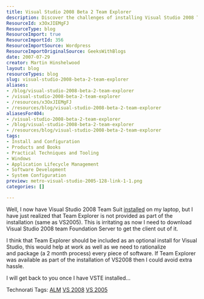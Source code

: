 ```yaml
---
title: Visual Studio 2008 Beta 2 Team Explorer
description: Discover the challenges of installing Visual Studio 2008 Team Explorer and why it should be included in the setup for a smoother development experience.
ResourceId: x3OxJIEMgFJ
ResourceType: blog
ResourceImport: true
ResourceImportId: 356
ResourceImportSource: Wordpress
ResourceImportOriginalSource: GeeksWithBlogs
date: 2007-07-29
creator: Martin Hinshelwood
layout: blog
resourceTypes: blog
slug: visual-studio-2008-beta-2-team-explorer
aliases:
- /blog/visual-studio-2008-beta-2-team-explorer
- /visual-studio-2008-beta-2-team-explorer
- /resources/x3OxJIEMgFJ
- /resources/blog/visual-studio-2008-beta-2-team-explorer
aliasesFor404:
- /visual-studio-2008-beta-2-team-explorer
- /blog/visual-studio-2008-beta-2-team-explorer
- /resources/blog/visual-studio-2008-beta-2-team-explorer
tags:
- Install and Configuration
- Products and Books
- Practical Techniques and Tooling
- Windows
- Application Lifecycle Management
- Software Development
- System Configuration
preview: metro-visual-studio-2005-128-link-1-1.png
categories: []

---
```

Well, I now have Visual Studio 2008 Team Suit [installed](http://blog.hinshelwood.com/archive/2007/07/29/Installing-the-.NET-Framework-3.5-Beta-2-on-Vista.aspx "Installing the .NET Framework 3.5 Beta 2 on Vista") on my laptop, but I have just realized that Team Explorer is not provided as part of the installation (same as VS2005). This is irritating as now I need to download Visual Studio 2008 team Foundation Server to get the client out of it.

I think that Team Explorer should be included as an optional install for Visual Studio, this would help at work as well as we need to rationalize and package (a 2 month process) every piece of software. If Team Explorer was available as part of the installation of VS2008 then I could avoid extra hassle.

I will get back to you once I have VSTE installed...

Technorati Tags: [ALM](http://technorati.com/tags/ALM) [VS 2008](http://technorati.com/tags/VS+2008) [VS 2005](http://technorati.com/tags/VS+2005)
